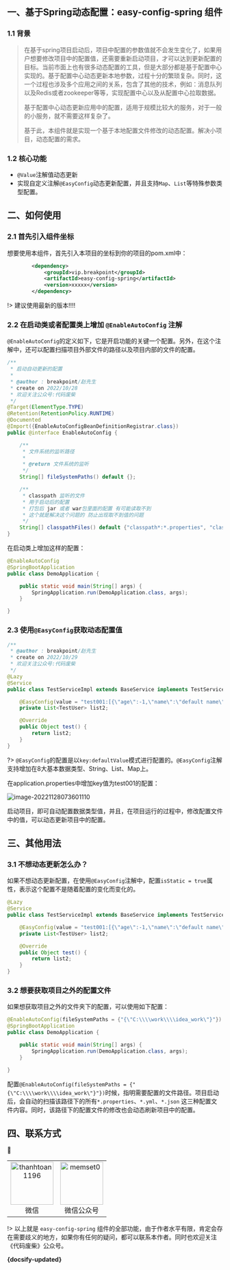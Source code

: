 ## 一、基于Spring动态配置：easy-config-spring 组件

### 1.1 背景

> 在基于spring项目启动后，项目中配置的参数值就不会发生变化了，如果用户想要修改项目中的配置值，还需要重新启动项目，才可以达到更新配置的目标。当前市面上也有很多动态配置的工具，但是大部分都是基于配置中心实现的。基于配置中心动态更新本地参数，过程十分的繁琐复杂。同时，这一个过程也涉及多个应用之间的关系，包含了其他的技术，例如：消息队列以及Redis或者zookeeper等等，实现配置中心以及从配置中心拉取数据。
>
> 基于配置中心动态更新应用中的配置，适用于规模比较大的服务，对于一般的小服务，就不需要这样复杂了。
>
> 基于此，本组件就是实现一个基于本地配置文件修改的动态配置。解决小项目，动态配置的需求。

### 1.2 核心功能

* `@Value`注解值动态更新
* 实现自定义注解`@EasyConfig`动态更新配置，并且支持`Map`、`List`等特殊参数类型配置。

## 二、如何使用

### 2.1 首先引入组件坐标

想要使用本组件，首先引入本项目的坐标到你的项目的pom.xml中：

```xml
        <dependency>
            <groupId>vip.breakpoint</groupId>
            <artifactId>easy-config-spring</artifactId>
            <version>xxxxx</version>
        </dependency>
```

!> 建议使用最新的版本!!!!

### 2.2 在启动类或者配置类上增加 `@EnableAutoConfig` 注解

`@EnableAutoConfig`的定义如下，它是开启功能的关键一个配置。另外，在这个注解中，还可以配置扫描项目外部文件的路径以及项目内部的文件的配置。

```java
/**
 * 启动自动更新的配置
 *
 * @author : breakpoint/赵先生
 * create on 2022/10/28
 * 欢迎关注公众号:代码废柴
 */
@Target(ElementType.TYPE)
@Retention(RetentionPolicy.RUNTIME)
@Documented
@Import({EnableAutoConfigBeanDefinitionRegistrar.class})
public @interface EnableAutoConfig {

    /**
     * 文件系统的监听路径
     *
     * @return 文件系统的监听
     */
    String[] fileSystemPaths() default {};

    /**
     * classpath 监听的文件
     * 用于启动后的配置
     * 打包后 jar 或者 war包里面的配置 有可能读取不到
     * 这个就是解决这个问题的 防止出现取不到值的问题
     */
    String[] classpathFiles() default {"classpath*:*.properties", "classpath*:*.yml", "classpath*:*.json"};
}

```

在启动类上增加这样的配置：

```java
@EnableAutoConfig
@SpringBootApplication
public class DemoApplication {

    public static void main(String[] args) {
        SpringApplication.run(DemoApplication.class, args);
    }

}
```

### 2.3 使用`@EasyConfig`获取动态配置值

```java
/**
 * @author : breakpoint/赵先生
 * create on 2022/10/29
 * 欢迎关注公众号:代码废柴
 */
@Lazy
@Service
public class TestServiceImpl extends BaseService implements TestService {

    @EasyConfig(value = "test001:[{\"age\":-1,\"name\":\"default name\"}]")
    private List<TestUser> list2;

    @Override
    public Object test() {
        return list2;
    }
}
```

?> `@EasyConfig`的配置是以`key:defaultValue`模式进行配置的。`@EasyConfig`注解支持增加在8大基本数据类型、String、List、Map上。

在application.properties中增加key值为test001的配置：

![image-20221128073601110](pic/easy-config-spring/image-20221128073601110.png)

启动项目，即可自动配置数据类型值，并且，在项目运行的过程中，修改配置文件中的值，可以动态更新项目中的配置。

## 三、其他用法

### 3.1 不想动态更新怎么办？

如果不想动态更新配置，在使用`@EasyConfig`注解中，配置`isStatic = true`属性，表示这个配置不是随着配置的变化而变化的。

```java
@Lazy
@Service
public class TestServiceImpl extends BaseService implements TestService {

    @EasyConfig(value = "test001:[{\"age\":-1,\"name\":\"default name\"}]",isStatic = true)
    private List<TestUser> list2;

    @Override
    public Object test() {
        return list2;
    }
}
```

### 3.2 想要获取项目之外的配置文件

如果想获取项目之外的文件夹下的配置，可以使用如下配置：

```java
@EnableAutoConfig(fileSystemPaths = {"{\"C:\\\\work\\\\idea_work\"}"})
@SpringBootApplication
public class DemoApplication {

    public static void main(String[] args) {
        SpringApplication.run(DemoApplication.class, args);
    }

}
```

配置`@EnableAutoConfig(fileSystemPaths = {"{\"C:\\\\work\\\\idea_work\"}"})`时候，指明需要配置的文件路径。项目启动后，会自动的扫描该路径下的所有`*.properties`、`*.yml`、`*.json` 这三种配置文件内容。同时，该路径下的配置文件的修改也会动态刷新项目中的配置。



## 四、联系方式

🐘

<table>
  <tr>
    <td align="center">
      <a href="#">
        <img src="pic/image-20220516083922821.png" width="100px;" alt="thanhtoan1196"/>
      </a>
      <br />
      <span>微信</span>
    </td>
    <td align="center">
      <a href="#">
        <img src="pic/README/image-20221124084524936.png" width="100px;" alt="memset0"/>
      </a>
      <br />
      <span>微信公众号</span>
    </td>
  </tr>
</table>

!> 以上就是 `easy-config-spring` 组件的全部功能，由于作者水平有限，肯定会存在需要歧义的地方，如果你有任何的疑问，都可以联系本作者。同时也欢迎关注《代码废柴》公众号。

**{docsify-updated}** 